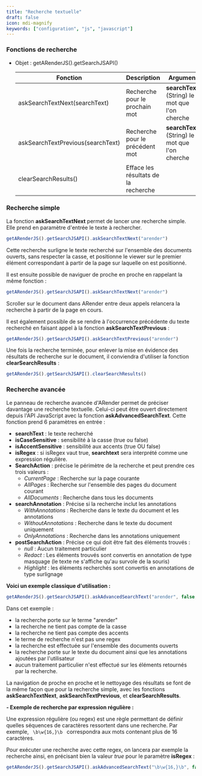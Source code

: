 ```yaml
---
title: "Recherche textuelle"
draft: false
icon: mdi-magnify
keywords: ["configuration", "js", "javascript"]
---
```


### Fonctions de recherche

- Objet : getARenderJS().getSearchJSAPI()

    | Fonction                                                                                                                         | Description                              | Argument                           |
    | -------------------------------------------------------------------------------------------------------------------------------- | ---------------------------------------- | ---------------------------------- |
    | askSearchTextNext(searchText)                                                                                                    | Recherche pour le prochain mot           | **searchText**: (String) le mot que l'on cherche                                                                                                                                                                                                                                                                                                                                                       |
    | askSearchTextPrevious(searchText)                                                                                                | Recherche pour le précédent mot          | **searchText**: (String) le mot que l'on cherche                                                                                                                                                                                                                                                                                                                                                       |
    | clearSearchResults()                                                                                                             | Efface les résultats de la recherche     |                                                                                                                                                                                                                                                                                                                                                                                                        |

### Recherche simple

La fonction **askSearchTextNext** permet de lancer une recherche simple. Elle prend en paramètre d'entrée le texte à rechercher.
```javascript
getARenderJS().getSearchJSAPI().askSearchTextNext("arender")
```
Cette recherche surligne le texte recherché sur l'ensemble des documents ouverts, sans respecter la casse, et positionne le viewer sur le premier élément correspondant à partir de la page sur laquelle on est positionné.

Il est ensuite possible de naviguer de proche en proche en rappelant la même fonction :
```javascript
getARenderJS().getSearchJSAPI().askSearchTextNext("arender")
```

Scroller sur le document dans ARender entre deux appels relancera la recherche à partir de la page en cours.

Il est également possible de se rendre à l'occurrence précédente du texte recherché en faisant appel à la fonction **askSearchTextPrevious** :
```javascript
getARenderJS().getSearchJSAPI().askSearchTextPrevious("arender")
```

Une fois la recherche terminée, pour enlever la mise en évidence des résultats de recherche sur le document, il conviendra d'utiliser la fonction **clearSearchResults** :
```javascript
getARenderJS().getSearchJSAPI().clearSearchResults()
```

### Recherche avancée

Le panneau de recherche avancée d'ARender permet de préciser davantage une recherche textuelle.
Celui-ci peut être ouvert directement depuis l'API JavaScript avec la fonction **askAdvancedSearchText**.
Cette fonction prend 6 paramètres en entrée :
- **searchText** : le texte recherché
- **isCaseSensitive** : sensibilité à la casse (true ou false)
- **isAccentSensitive** : sensibilité aux accents (true OU false)
- **isRegex** : si isRegex vaut true, **searchtext** sera interprété comme une expression régulière.
- **SearchAction** : précise le périmètre de la recherche et peut prendre ces trois valeurs :
    - *CurrentPage* : Recherche sur la page courante
    - *AllPages* : Recherche sur l'ensemble des pages du document courant
    - *AllDocuments* : Recherche dans tous les documents
- **searchAnnotation** : Précise si la recherche inclut les annotations
    - *WithAnnotations* : Recherche dans le texte du document et les annotations
    - *WithoutAnnotations* : Recherche dans le texte du document uniquement
    - *OnlyAnnotations* : Recherche dans les annotations uniquement
- **postSearchAction** : Précise ce qui doit être fait des éléments trouvés :
    - *null* : Aucun traitement particulier
    - *Redact* : Les éléments trouvés sont convertis en annotation de type masquage (le texte ne s'affiche qu'au survole de la souris)
    - *Highlight* : les éléments recherchés sont convertis en annotations de type surlignage

**Voici un exemple classique d'utilisation :**

```javascript
getARenderJS().getSearchJSAPI().askAdvancedSearchText("arender", false, false, false, "AllDocuments", "WithAnnotations", null)
```
Dans cet exemple :
- la recherche porte sur le terme "arender"
- la recherche ne tient pas compte de la casse
- la recherche ne tient pas compte des accents
- le terme de recherche n'est pas une regex
- la recherche est effectuée sur l'ensemble des documents ouverts
- la recherche porte sur le texte du document ainsi que les annotations ajoutées par l'utilisateur
- aucun traitement particulier n'est effectué sur les éléments retournés par la recherche.


La navigation de proche en proche et le nettoyage des résultats se font de la même façon que pour la recherche simple, avec les fonctions **askSearchTextNext**, **askSearchTextPrevious**, et **clearSearchResults**.

**- Exemple de recherche par expression régulière :**

Une expression régulière (ou regex) est une règle permettant de définir quelles séquences de caractères ressortent dans une recherche.
Par exemple, <code> \b\w{16,}\b </code> correspondra aux mots contenant plus de 16 caractères.

Pour exécuter une recherche avec cette regex, on lancera par exemple la recherche ainsi, en précisant bien la valeur *true* pour le paramètre **isRegex** :

```javascript
getARenderJS().getSearchJSAPI().askAdvancedSearchText("\b\w{16,}\b", false, false, true, "AllDocuments", "WithAnnotations", null)
```